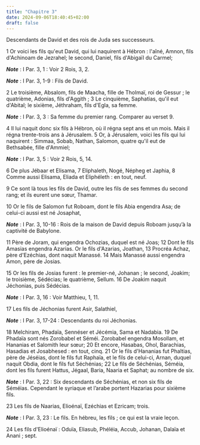 ```yaml
---
title: "Chapitre 3"
date: 2024-09-06T18:40:45+02:00
draft: false
---
```



Descendants de David et des rois de Juda ses successeurs.


1 Or voici les fils qu'eut David, qui lui naquirent à Hébron : l'aîné, Amnon, fils d'Achinoam de Jezrahel; le second, Daniel, fils d'Abigaïl du Carmel;

***Note*** :  I Par. 3, 1 : Voir 2 Rois, 3, 2.

***Note*** :  I Par. 3, 1-9 : Fils de David.

2 Le troisième, Absalom, fils de Maacha, fille de Tholmaï, roi de Gessur ; le quatrième, Adonias, fils d'Aggith ; 3 Le cinquième, Saphatias, qu'il eut d'Abital; le sixième, Jéthraham, fils d'Egla, sa femme.

***Note*** :  I Par. 3, 3 : Sa femme du premier rang. Comparer au verset 9.

4 Il lui naquit donc six fils à Hébron, où il régna sept ans et un mois. Mais il régna trente-trois ans à Jérusalem. 5 Or, à Jérusalem, voici les fils qui lui naquirent : Simmaa, Sobab, Nathan, Salomon, quatre qu'il eut de Bethsabée, fille d'Ammiel;

***Note*** :  I Par. 3, 5 : Voir 2 Rois, 5, 14.

6 De plus Jébaar et Elisama, 7 Eliphaleth, Nogé, Népheg et Japhia, 8 Comme aussi Elisama, Eliada et Eliphéleth : en tout, neuf.


9 Ce sont là tous les fils de David, outre les fils de ses femmes du second rang; et ils eurent une sœur, Thamar.


10 Or le fils de Salomon fut Roboam, dont le fils Abia engendra Asa; de celui-ci aussi est né Josaphat,

***Note*** :  I Par. 3, 10-16 : Rois de la maison de David depuis Roboam jusqu’à la captivité de Babylone.

11 Père de Joram, qui engendra Ochozias, duquel est né Joas; 12 Dont le fils Amasias engendra Azarias. Or le fils d'Azarias, Joathan, 13 Procréa Achaz, père d'Ezéchias, dont naquit Manassé. 14 Mais Manassé aussi engendra Amon, père de Josias.


15 Or les fils de Josias furent : le premier-né, Johanan ; le second, Joakim; le troisième, Sédécias; le quatrième, Sellum. 16 De Joakim naquit Jéchonias, puis Sédécias.

***Note*** :  I Par. 3, 16 : Voir Matthieu, 1, 11.

17 Les fils de Jéchonias furent Asir, Salathiel,

***Note*** :  I Par. 3, 17-24 : Descendants du roi Jéchonias.

18 Melchiram, Phadaïa, Sennéser et Jécémia, Sama et Nadabia. 19 De Phadaïa sont nés Zorobabel et Séméi. Zorobabel engendra Mosollam, et Hananias et Salomith leur sœur; 20 Et encore, Hasabas, Ohol, Barachias, Hasadias et Josabhesed : en tout, cinq. 21 Or le fils d'Hananias fut Phaltias, père de Jéséias, dont le fils fut Raphaïa, et le fils de celui-ci, Arnan, duquel naquit Obdia, dont le fils fut Séchénias; 22 Le fils de Séchénias, Séméia, dont les fils furent Hattus, Jégaal, Baria, Naaria et Saphat; au nombre de six.

***Note*** :  I Par. 3, 22 : Six descendants de Séchénias, et non six fils de Séméias. Cependant le syriaque et l’arabe portent Hazarias pour sixième fils.

23 Les fils de Naarias, Elioénaï, Ezéchias et Ezricam; trois.

***Note*** :  I Par. 3, 23 : Le fils. En hébreu, les fils ; ce qui est la vraie leçon.

24 Les fils d'Elioénaï : Oduïa, Eliasub, Phéléia, Accub, Johanan, Dalaïa et Anani ; sept.

